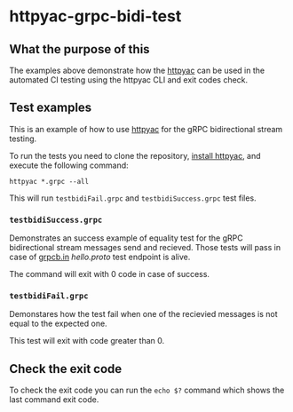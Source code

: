 # httpyac-grpc-bidi-test

## What the purpose of this

The examples above demonstrate how the [httpyac](https://httpyac.github.io/) can be used in the automated CI testing
using the httpyac CLI and exit codes check.

## Test examples

This is an example of how to use [httpyac](https://httpyac.github.io/) for the gRPC bidirectional stream testing.

To run the tests you need to clone the repository, [install httpyac](https://httpyac.github.io/guide/installation_cli.html), and execute the following command:

```
httpyac *.grpc --all
```

This will run `testbidiFail.grpc` and `testbidiSuccess.grpc` test files.

### `testbidiSuccess.grpc`

Demonstrates an success example of equality test for the gRPC bidirectional stream
messages send and recieved. 
Those tests will pass in case of [grpcb.in](https://github.com/moul/pb/blob/master/hello/hello.proto) 
*hello.proto* test endpoint is alive.

The command will exit with 0 code in case of success.

### `testbidiFail.grpc`

Demonstares how the test fail when one of the recievied messages is not equal to
the expected one. 

This test will exit with code greater than 0.

## Check the exit code

To check the exit code you can run the `echo $?` command which shows the last command exit code.
